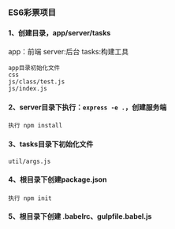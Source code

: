 ### ES6彩票项目

#### 1、创建目录，app/server/tasks
app：前端 server:后台 tasks:构建工具

    app目录初始化文件
    css
    js/class/test.js
    js/index.js


#### 2、server目录下执行：`express -e .`，创建服务端
    执行 npm install

#### 3、tasks目录下初始化文件
    util/args.js

#### 4、根目录下创建package.json
    执行 npm init

#### 5、根目录下创建 .babelrc、gulpfile.babel.js

